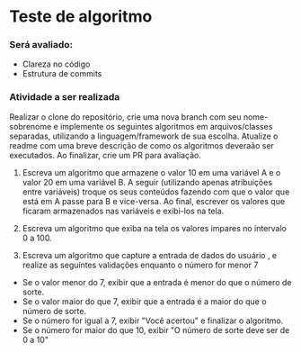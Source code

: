 # Teste de algoritmo


### Será avaliado:

* Clareza no código
* Estrutura de commits


### Atividade a ser realizada
Realizar o clone do repositório, crie uma nova branch com seu nome-sobrenome e implemente os seguintes algoritmos em arquivos/classes separadas, utilizando a linguagem/framework de sua escolha. Atualize o readme com uma breve descrição de como os algoritmos deveraão ser executados. Ao finalizar, crie um PR para avaliação.

1. Escreva um algoritmo que armazene o valor 10 em uma variável A e o valor 20 em uma variável B.
A seguir (utilizando apenas atribuições entre variáveis) troque os seus conteúdos fazendo com que o
valor que está em A passe para B e vice-versa. Ao final, escrever os valores que ficaram armazenados
nas variáveis e exibi-los na tela. 

2. Escreva um algoritmo que exiba na tela os valores impares no intervalo 0 a 100.

3. Escreva um algoritmo que capture a entrada de dados do usuário , e realize as seguintes validações enquanto o número for menor 7

  * Se o valor menor do 7, exibir que a entrada é menor do que o número de sorte.
  * Se o valor maior do que 7, exibir que a entrada é a maior do que o número de sorte.
  * Se o número for igual a 7, exibir "Você acertou" e finalizar o algoritmo.
  * Se o número for maior do que 10, exibir "O número de sorte deve ser de 0 a 10"
